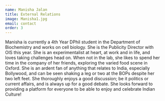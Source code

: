 ```yaml
---
name: Manisha Jalan
title: External Relations
image: Manisha1.jpg
email: contact
order: 3
---
```


Manisha is currently a 4th Year DPhil student in the Department of Biochemistry and works on cell biology. She is the Publicity Director with OIS this year. She is an experimentalist at heart, at work and in life, and loves taking challenges head on. When not in the lab, she likes to spend her time in the company of her friends, exploring the varied food scene in Oxford. She is an ardent fan of anything that relates to India, especially Bollywood, and can be seen shaking a leg or two at the BOPs despite her two left feet. She thoroughly enjoys a good discussion; be it politics or current affairs, and is always up for a good debate. She looks forward to providing a platform for everyone to be able to enjoy and celebrate Indian Culture!
